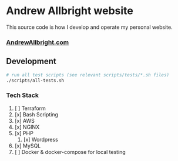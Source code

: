 # Andrew Allbright website

This source code is how I develop and operate my personal website.

### [AndrewAllbright.com](https://andrewallbright.com)

## Development
```bash
# run all test scripts (see relevant scripts/tests/*.sh files)
./scripts/all-tests.sh
```

### Tech Stack
1. [ ] Terraform
1. [x] Bash Scripting
1. [x] AWS
1. [x] NGINX
1. [x] PHP
    1. [x] Wordpress
1. [x] MySQL
1. [ ] Docker & docker-compose for local testing
